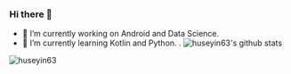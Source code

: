 ### Hi there 👋

- 🔭 I’m currently working on  Android and Data Science.
- 🌱 I’m currently learning Kotlin and Python.
.
![huseyin63's github stats](https://github-readme-stats.vercel.app/api?username=huseyin63&show_icons=true&line_height=25)
<p><img align="left" src="https://github-readme-stats.vercel.app/api/top-langs/?username=huseyin63&layout=compact&hide=html" alt="huseyin63" /></p>
